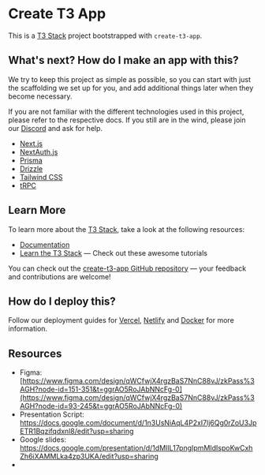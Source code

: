 # Create T3 App

This is a [T3 Stack](https://create.t3.gg/) project bootstrapped with `create-t3-app`.

## What's next? How do I make an app with this?

We try to keep this project as simple as possible, so you can start with just the scaffolding we set up for you, and add additional things later when they become necessary.

If you are not familiar with the different technologies used in this project, please refer to the respective docs. If you still are in the wind, please join our [Discord](https://t3.gg/discord) and ask for help.

- [Next.js](https://nextjs.org)
- [NextAuth.js](https://next-auth.js.org)
- [Prisma](https://prisma.io)
- [Drizzle](https://orm.drizzle.team)
- [Tailwind CSS](https://tailwindcss.com)
- [tRPC](https://trpc.io)

## Learn More

To learn more about the [T3 Stack](https://create.t3.gg/), take a look at the following resources:

- [Documentation](https://create.t3.gg/)
- [Learn the T3 Stack](https://create.t3.gg/en/faq#what-learning-resources-are-currently-available) — Check out these awesome tutorials

You can check out the [create-t3-app GitHub repository](https://github.com/t3-oss/create-t3-app) — your feedback and contributions are welcome!

## How do I deploy this?

Follow our deployment guides for [Vercel](https://create.t3.gg/en/deployment/vercel), [Netlify](https://create.t3.gg/en/deployment/netlify) and [Docker](https://create.t3.gg/en/deployment/docker) for more information.


## Resources

- Figma: [https://www.figma.com/design/qWCfwjX4rgzBaS7NnC88vJ/zkPass%3AGH?node-id=151-351&t=ggrAO5RoJAbNNcFg-0](https://www.figma.com/design/qWCfwjX4rgzBaS7NnC88vJ/zkPass%3AGH?node-id=93-245&t=ggrAO5RoJAbNNcFg-0)
- Presentation Script: https://docs.google.com/document/d/1n3UsNiAqL4P2xI7lj6Qg0rZoU3JpETR1Bqzifqdxnl8/edit?usp=sharing
- Google slides: https://docs.google.com/presentation/d/1dMIlL17pngIpmMIdIspoKwCxhZh6iXAMMLka4zp3UKA/edit?usp=sharing
- 
